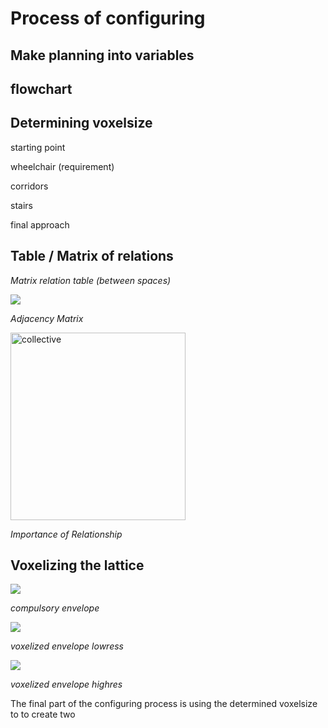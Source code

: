 # Process of configuring

## Make planning into variables


## flowchart



## Determining voxelsize


starting point

wheelchair (requirement)

corridors

stairs

final approach

## Table / Matrix of relations

 <!-- <iframe src="https://docs.google.com/spreadsheets/d/1rvnkMuqiWgCPXm_N5H8aBM5d_srQSfDutk2AlIN4zD0/edit#gid=0" style="width:150%; height:600px;" frameborder="0">
</iframe> -->

*Matrix relation table (between spaces)*

<img src='docs/img/voxelization_highres1.png'>

*Adjacency Matrix*

<img src="docs/img/adjacency_matrix_chart.jpg" alt="collective" style="width:280px;height:300px;">

*Importance of Relationship*

## Voxelizing the lattice

<img src='docs/img/voxelization_highres1.png'>

*compulsory envelope*

<img src='docs/img/voxelization_lowres1.png'>

*voxelized envelope lowress*

<img src='docs/img/voxelization_highres2.png'>

*voxelized envelope highres*

The final part of the configuring process is using the determined voxelsize to to create two 